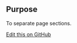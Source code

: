 ## Purpose

To separate page sections.

[Edit this on GitHub](https://github.com/wellcomecollection/wellcomecollection.org/edit/master/common/views/components/SectionHeader/README.md)
